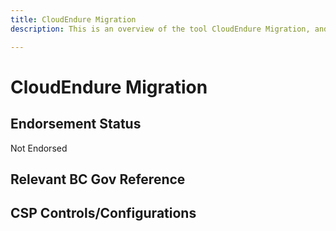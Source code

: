 ```yaml
---
title: CloudEndure Migration
description: This is an overview of the tool CloudEndure Migration, and its current status  within BC Gov.

---
```

<!---
Note: this is a generated file.  You should not edit it directly.  Please check https://github.com/bcgov/cloud-pathfinder for details.
-->
# CloudEndure Migration



## Endorsement Status
Not Endorsed

## Relevant BC Gov Reference


## CSP Controls/Configurations
